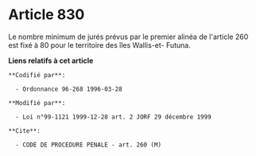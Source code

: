 # Article 830

Le nombre minimum de jurés prévus par le premier alinéa de l'article 260 est fixé à 80 pour le territoire des îles Wallis-et-
Futuna.

**Liens relatifs à cet article**

	**Codifié par**:

	  - Ordonnance 96-268 1996-03-28

	**Modifié par**:

	  - Loi n°99-1121 1999-12-28 art. 2 JORF 29 décembre 1999

	**Cite**:

	  - CODE DE PROCEDURE PENALE - art. 260 (M)
